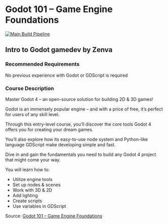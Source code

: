 # Godot 101 – Game Engine Foundations

[![Main Build Pipeline](https://github.com/ikostan/intro_to_godot_by_zenva/actions/workflows/lint_test_build_pipeline.yml/badge.svg)](https://github.com/ikostan/intro_to_godot_by_zenva/actions/workflows/lint_test_build_pipeline.yml)

## Intro to Godot gamedev by Zenva

### Recommended Requirements

No previous experience with Godot or GDScript is required

### Course Description

Master Godot 4 – an open-source solution for building 2D & 3D games!

Godot is an immensely popular engine – and with a price of free, it’s perfect for
users of any skill level.

Through this entry-level course, you’ll discover the core tools Godot 4 offers you
for creating your dream games.

You’ll also explore how its easy-to-use node system and Python-like language
GDScript make developing simple and fast.

Dive in and gain the fundamentals you need to build any Godot 4 project that might
come your way.

You will learn how to:

- Utilize engine tools
- Set up nodes & scenes
- Work with 3D & 2D
- Add lighting
- Create scripts
- Use variables in GDScript

Source:
[Godot 101 – Game Engine Foundations](https://academy.zenva.com/course/godot-4-101-game-engine-foundations/)
